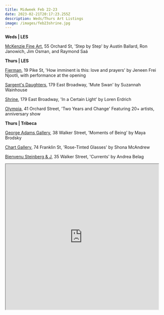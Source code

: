 ```yaml
---
title: Midweek Feb 22-23
date: 2023-02-21T20:17:23.255Z
description: Weds/Thurs Art Listings
image: /images/feb23shrine.jpg
---
```

**W﻿eds | LES**

[McKenzie Fine Art](http://www.mckenziefineart.com/), 55 Orchard St, 'Step by Step' by Austin Ballard, Ron Janowich, Jim Osman, and Raymond Saá

**T﻿hurs | LES**

[Fierman](https://fierman.nyc/upcoming), 19 Pike St, 'How imminent is this: love and prayers' by Jeneen Frei Njootli, with performance at the opening

[Sargent's Daughters](https://www.sargentsdaughters.com/suzannah-wainhouse-mute-swan), 179 East Broadway, 'Mute Swan' by Suzannah Wainhouse

[S﻿hrine](https://www.shrine.nyc/loren-erdrich-in-a-certain-light), 179 East Broadway, 'In a Certain Light' by Loren Erdrich

[O﻿lympia](https://olympiart.org/two-years-and-change), 41 Orchard Street, 'Two Years and Change' Featuring 20+ artists, anniversary show

**Thurs | Tribeca**

[George Adams Gallery](https://www.georgeadamsgallery.com/exhibitions/maya-brodsky-1), 38 Walker Street, 'Moments of Being' by Maya Brodsky 

[C﻿hart Gallery](https://chart-gallery.com/exhibitions/forthcoming/), 74 Franklin St, 'Rose-Tinted Glasses' by Shona McAndrew

[Bienvenu Steinberg & J](http://www.bienvenusteinbergandpartner.com/exhibitions/andrea-belag), 35 Walker Street, 'Currents' by Andrea Belag

<iframe src="https://www.google.com/maps/d/u/3/embed?mid=1Pi0ErphrdrrCVfRrO38OOk3DCah3ZbA&ehbc=2E312F" width="100%" height="480"></iframe>